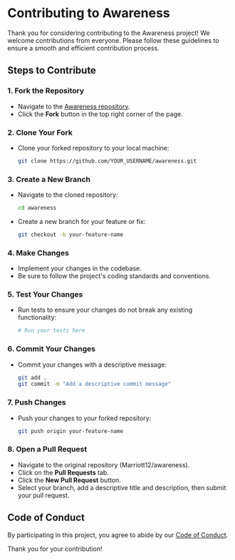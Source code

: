 # Contributing to Awareness

Thank you for considering contributing to the Awareness project! We welcome contributions from everyone. Please follow these guidelines to ensure a smooth and efficient contribution process.

## Steps to Contribute

### 1. Fork the Repository
- Navigate to the [Awareness repository](https://github.com/Marriott12/awareness).
- Click the **Fork** button in the top right corner of the page.

### 2. Clone Your Fork
- Clone your forked repository to your local machine:
  ```bash
  git clone https://github.com/YOUR_USERNAME/awareness.git
  ```

### 3. Create a New Branch
- Navigate to the cloned repository:
  ```bash
  cd awareness
  ```
- Create a new branch for your feature or fix:
  ```bash
  git checkout -b your-feature-name
  ```

### 4. Make Changes
- Implement your changes in the codebase.
- Be sure to follow the project's coding standards and conventions.

### 5. Test Your Changes
- Run tests to ensure your changes do not break any existing functionality:
  ```bash
  # Run your tests here
  ```

### 6. Commit Your Changes
- Commit your changes with a descriptive message:
  ```bash
  git add .
  git commit -m "Add a descriptive commit message"
  ```

### 7. Push Changes
- Push your changes to your forked repository:
  ```bash
  git push origin your-feature-name
  ```

### 8. Open a Pull Request
- Navigate to the original repository (Marriott12/awareness).
- Click on the **Pull Requests** tab.
- Click the **New Pull Request** button.
- Select your branch, add a descriptive title and description, then submit your pull request.

## Code of Conduct
By participating in this project, you agree to abide by our [Code of Conduct](CODE_OF_CONDUCT.md). 

Thank you for your contribution!